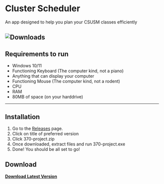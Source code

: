 # Cluster Scheduler
An app designed to help you plan your CSUSM classes efficiently

![Downloads](https://github.com/rochanehurst/CS370-Team3/releases)
---
## Requirements to run
- Windows 10/11
- Functioning Keyboard (The computer kind, not a piano)
- Anything that can display your computer
- Functioning Mouse (The computer kind, not a rodent)
- CPU
- RAM
- 80MB of space (on your harddrive)
---
## Installation
1. Go to the [Releases](https://github.com/rochanehurst/CS370-Team3/releases/latest) page.
2. Click on title of preferred version
3. Click 370-project.zip
4. Once downloaded, extract files and run 370-project.exe
5. Done! You should be all set to go!

## Download
[**Download Latest Version**](https://github.com/rochanehurst/CS370-Team3/releases/latest)
